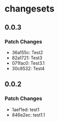 # changesets

## 0.0.3

### Patch Changes

- 36a155c: Test2
- 82a1721: Test3
- 071fac0: Test3.1
- 30c8532: Test4

## 0.0.2

### Patch Changes

- 1aef1ed: test1
- 846e2ec: test1.1

